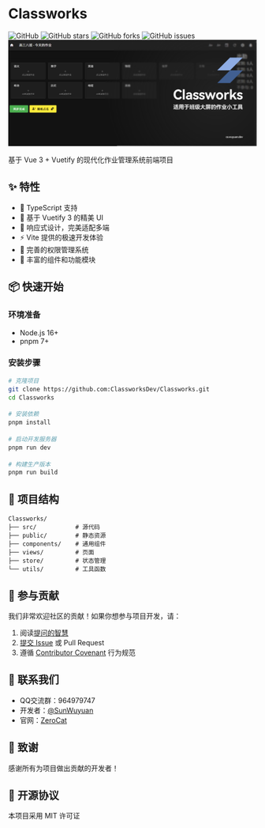 # Classworks

![GitHub](https://img.shields.io/github/license/ClassworksDev/Classworks?style=flat-square)
![GitHub stars](https://img.shields.io/github/stars/ClassworksDev/Classworks?style=flat-square)
![GitHub forks](https://img.shields.io/github/forks/ClassworksDev/Classworks?style=flat-square)
![GitHub issues](https://img.shields.io/github/issues/ClassworksDev/Classworks?style=flat-square)
![Classworks](./images/banner.png)

基于 Vue 3 + Vuetify 的现代化作业管理系统前端项目

## ✨ 特性

- 🎯 TypeScript 支持
- 🎨 基于 Vuetify 3 的精美 UI
- 📱 响应式设计，完美适配多端
- ⚡️ Vite 提供的极速开发体验
- 🔑 完善的权限管理系统
- 🎉 丰富的组件和功能模块

## 📦 快速开始

### 环境准备

- Node.js 16+
- pnpm 7+

### 安装步骤

```bash
# 克隆项目
git clone https://github.com:ClassworksDev/Classworks.git
cd Classworks

# 安装依赖
pnpm install

# 启动开发服务器
pnpm run dev

# 构建生产版本
pnpm run build
```

## 📂 项目结构

```
Classworks/
├── src/           # 源代码
├── public/        # 静态资源
├── components/    # 通用组件
├── views/         # 页面
├── store/         # 状态管理
└── utils/         # 工具函数
```

## 🤝 参与贡献

我们非常欢迎社区的贡献！如果你想参与项目开发，请：

1. 阅读[提问的智慧](https://github.com/ryanhanwu/How-To-Ask-Questions-The-Smart-Way/blob/main/README-zh_CN.md)
2. [提交 Issue](https://github.com/ZeroCatDev/ZeroCat/issues/new) 或 Pull Request
3. 遵循 [Contributor Covenant](http://contributor-covenant.org/version/1/3/0/) 行为规范

## 👥 联系我们

- QQ交流群：964979747
- 开发者：[@SunWuyuan](https://github.com/sunwuyuan)
- 官网：[ZeroCat](https://zerocat.houlangs.com)

## 🙏 致谢

感谢所有为项目做出贡献的开发者！

## 📄 开源协议

本项目采用 MIT 许可证